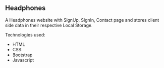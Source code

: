 ## Headphones

A Headphones website with SignUp, SignIn, Contact page and stores client side data in their respective Local Storage.

Technologies used:

- HTML
- CSS
- Bootstrap
- Javascript
